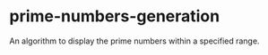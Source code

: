 <h1>prime-numbers-generation</h1>



An algorithm to display the prime numbers within a specified range.


